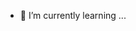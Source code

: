 - 🌱 I’m currently learning ...


<!---
samngodnum/samngodnum is a ✨ special ✨ repository because its `README.md` (this file) appears on your GitHub profile.
You can click the Preview link to take a look at your changes.
--->
